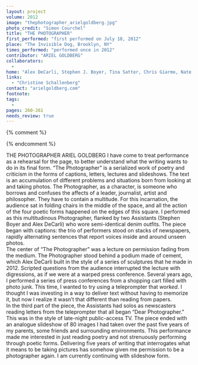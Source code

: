```yaml
---
layout: project
volume: 2012
image: "thephotographer_arielgoldberg.jpg"
photo_credit: "Simon Courchel"
title: "THE PHOTOGRAPHER"
first_performed: "first performed on July 18, 2012"
place: "The Invisible Dog, Brooklyn, NY"
times_performed: "performed once in 2012"
contributor: "ARIEL GOLDBERG"
collaborators: 
  - 
home: "Alex DeCarli, Stephen J. Boyer, Tina Satter, Chris Giarmo, Nate Lemoine,"
links: 
  - "Christine Schallenberg"
contact: "arielgoldberg.com"
footnote: 
tags: 
  - 
pages: 260-261
needs_review: true
---
```


{% comment %} 

{% endcomment %}

 THE PHOTOGRAPHER 
 ARIEL GOLDBERG 
 I have come to treat performance as a rehearsal for the page, to better understand what the writing wants to do in its final form. “The Photographer” is a serialized work of poetry and criticism in the forms of captions, letters, lectures and slideshows. The text is an accumulation of different problems and situations born from looking at and taking photos. The Photographer, as a character, is someone who borrows and confuses the affects of a leader, journalist, artist and philosopher. They have to contain a multitude. For this incarnation, the audience sat in folding chairs in the middle of the space, and all the action of the four poetic forms happened on the edges of this square. I performed as this multitudinous Photographer, flanked by two Assistants (Stephen Boyer and Alex DeCarli) who wore semi-identical denim outfits. The piece began with captions: the trio of performers stood on stacks of newspapers, rapidly alternating sentences that report voices inside and around unseen photos.  
 The center of “The Photographer” was a lecture on permission fading from the medium. The Photographer stood behind a podium made of cement, which Alex DeCarli built in the style of a series of sculptures that he made in 2012. Scripted questions from the audience interrupted the lecture with digressions, as if we were at a warped press conference. Several years ago, I performed a series of press conferences from a shopping cart filled with photo junk. This time, I wanted to try using a teleprompter that <em>worked</em>. I thought I was investing in a way to deliver text without having to memorize it, but now I realize it wasn’t that different than reading from papers.  
 In the third part of the piece, the Assistants had solos as newscasters reading letters from the teleprompter that all began “Dear Photographer.” This was in the style of late-night public-access TV. The piece ended with an analogue slideshow of 80 images I had taken over the past five years of my parents, some friends and surrounding environments. This performance made me interested in just reading poetry and not strenuously performing through poetic forms. Delivering five years of writing that interrogates what it means to be taking pictures has somehow given me permission to be a photographer again. I am currently continuing with slideshow form. 
